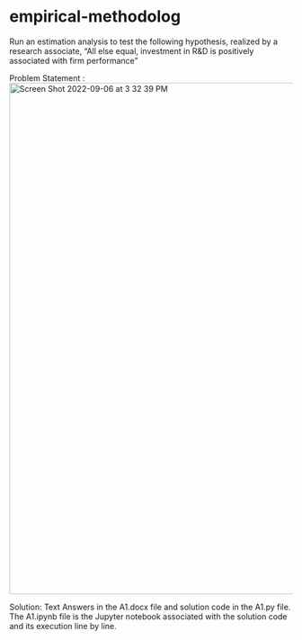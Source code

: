 # empirical-methodolog
Run an estimation analysis to test the following hypothesis, realized by a research associate, “All else equal, investment in R&amp;D is positively associated with firm performance”

Problem Statement :
<img width="909" alt="Screen Shot 2022-09-06 at 3 32 39 PM" src="https://user-images.githubusercontent.com/54576135/188807694-ce62669b-732c-4013-a857-8c90e5d3fc45.png">

Solution:
Text Answers in the A1.docx file and solution code in the A1.py file. The A1.ipynb file is the Jupyter notebook associated with the solution code and its execution line by line.
